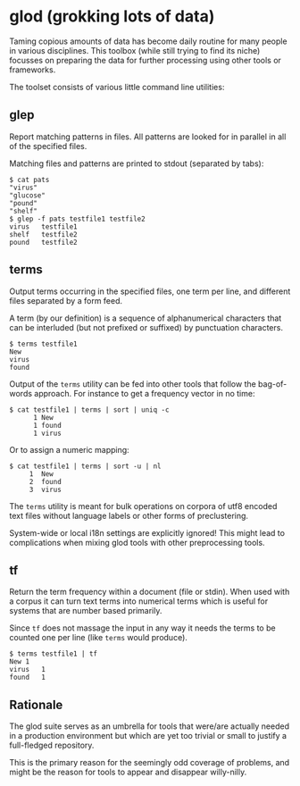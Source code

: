 glod (grokking lots of data)
============================

Taming copious amounts of data has become daily routine for many people
in various disciplines.  This toolbox (while still trying to find its
niche) focusses on preparing the data for further processing using other
tools or frameworks.

The toolset consists of various little command line utilities:

glep
----
Report matching patterns in files.
All patterns are looked for in parallel in all of the specified files.

Matching files and patterns are printed to stdout (separated by tabs):

    $ cat pats
    "virus"
    "glucose"
    "pound"
    "shelf"
    $ glep -f pats testfile1 testfile2
    virus	testfile1
    shelf	testfile2
    pound	testfile2

terms
-----
Output terms occurring in the specified files, one term per line, and
different files separated by a form feed.

A term (by our definition) is a sequence of alphanumerical characters
that can be interluded (but not prefixed or suffixed) by punctuation
characters.

    $ terms testfile1
    New
    virus
    found

Output of the `terms` utility can be fed into other tools that follow
the bag-of-words approach.  For instance to get a frequency vector in no
time:

    $ cat testfile1 | terms | sort | uniq -c
          1 New
          1 found
          1 virus

Or to assign a numeric mapping:

    $ cat testfile1 | terms | sort -u | nl
         1  New
         2  found
         3  virus

The `terms` utility is meant for bulk operations on corpora of utf8
encoded text files without language labels or other forms of
preclustering.

System-wide or local i18n settings are explicitly ignored!  This might
lead to complications when mixing glod tools with other preprocessing
tools.

tf
--
Return the term frequency within a document (file or stdin).  When used
with a corpus it can turn text terms into numerical terms which is
useful for systems that are number based primarily.

Since `tf` does not massage the input in any way it needs the terms to
be counted one per line (like `terms` would produce).

    $ terms testfile1 | tf
    New	1
    virus	1
    found	1


Rationale
---------
The glod suite serves as an umbrella for tools that were/are actually
needed in a production environment but which are yet too trivial or
small to justify a full-fledged repository.

This is the primary reason for the seemingly odd coverage of problems,
and might be the reason for tools to appear and disappear willy-nilly.

